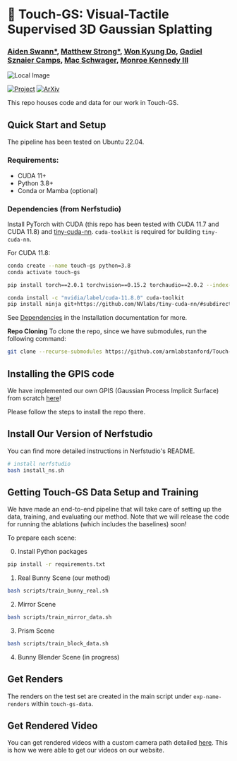 # 🐇 Touch-GS: Visual-Tactile Supervised 3D Gaussian Splatting

### [Aiden Swann*](https://aidenswann.com/), [Matthew Strong*](https://peasant98.github.io/), [Won Kyung Do](https://arm.stanford.edu/people/wonkyung-do), [Gadiel Sznaier Camps](https://msl.stanford.edu/people/gadielsznaiercamps/), [Mac Schwager](https://web.stanford.edu/~schwager/), [Monroe Kennedy III](https://monroekennedy3.com/)

<!-- insert image here -->
![Local Image](https://touch-gs.github.io/static/images/method.png)



[![Project](https://img.shields.io/badge/Project_Page-Touch_GS-green)](https://touch-gs.github.io/)
[![ArXiv](https://img.shields.io/badge/Arxiv-Touch_GS-red)](https://arxiv.org/abs/2403.09875) 


This repo houses code and data for our work in Touch-GS.


## Quick Start and Setup


The pipeline has been tested on Ubuntu 22.04.


### Requirements:

- CUDA 11+
- Python 3.8+
- Conda or Mamba (optional)

### Dependencies (from Nerfstudio)

Install PyTorch with CUDA (this repo has been tested with CUDA 11.7 and CUDA 11.8) and [tiny-cuda-nn](https://github.com/NVlabs/tiny-cuda-nn).
`cuda-toolkit` is required for building `tiny-cuda-nn`.

For CUDA 11.8:

```bash
conda create --name touch-gs python=3.8
conda activate touch-gs

pip install torch==2.0.1 torchvision==0.15.2 torchaudio==2.0.2 --index-url https://download.pytorch.org/whl/cu118

conda install -c "nvidia/label/cuda-11.8.0" cuda-toolkit
pip install ninja git+https://github.com/NVlabs/tiny-cuda-nn/#subdirectory=bindings/torch
```

See [Dependencies](https://github.com/nerfstudio-project/nerfstudio/blob/main/docs/quickstart/installation.md#dependencies)
in the Installation documentation for more.

**Repo Cloning**
To clone the repo, since we have submodules, run the following command:

```bash
git clone --recurse-submodules https://github.com/armlabstanford/Touch-GS
```

## Installing the GPIS code

We have implemented our own GPIS (Gaussian Process Implicit Surface) from scratch [here](https://github.com/armlabstanford/GPIS)!

Please follow the steps to install the repo there.

## Install Our Version of Nerfstudio

You can find more detailed instructions in Nerfstudio's README.


```bash
# install nerfstudio
bash install_ns.sh
```

## Getting Touch-GS Data Setup and Training

We have made an end-to-end pipeline that will take care of setting up the data, training, and evaluating our method. Note that we will release the code for running the ablations (which includes the baselines) soon!

To prepare each scene:

0. Install Python packages

```sh
pip install -r requirements.txt
```


1. Real Bunny Scene (our method)

```sh
bash scripts/train_bunny_real.sh
```

2. Mirror Scene

```sh
bash scripts/train_mirror_data.sh
```

3. Prism Scene

```sh
bash scripts/train_block_data.sh
```

4. Bunny Blender Scene (in progress)

## Get Renders

The renders on the test set are created in the main script under `exp-name-renders` within `touch-gs-data`.


## Get Rendered Video

You can get rendered videos with a custom camera path detailed [here](https://docs.nerf.studio/quickstart/first_nerf.html#render-video). This is how we were able to get our videos on our website.
